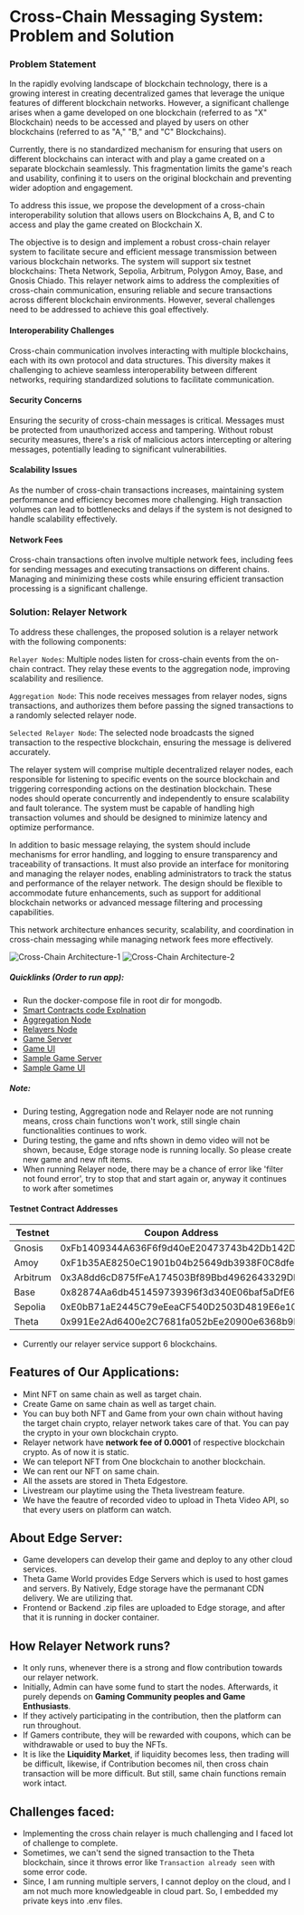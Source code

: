 # Cross-Chain Messaging System: Problem and Solution

### Problem Statement
In the rapidly evolving landscape of blockchain technology, there is a growing interest in creating decentralized games that leverage the unique features of different blockchain networks. However, a significant challenge arises when a game developed on one blockchain (referred to as "X" Blockchain) needs to be accessed and played by users on other blockchains (referred to as "A," "B," and "C" Blockchains).

Currently, there is no standardized mechanism for ensuring that users on different blockchains can interact with and play a game created on a separate blockchain seamlessly. This fragmentation limits the game's reach and usability, confining it to users on the original blockchain and preventing wider adoption and engagement.

To address this issue, we propose the development of a cross-chain interoperability solution that allows users on Blockchains A, B, and C to access and play the game created on Blockchain X.

The objective is to design and implement a robust cross-chain relayer system to facilitate secure and efficient message transmission between various blockchain networks. The system will support six testnet blockchains: Theta Network, Sepolia, Arbitrum, Polygon Amoy, Base, and Gnosis Chiado. This relayer network aims to address the complexities of cross-chain communication, ensuring reliable and secure transactions across different blockchain environments. However, several challenges need to be addressed to achieve this goal effectively.

#### Interoperability Challenges
Cross-chain communication involves interacting with multiple blockchains, each with its own protocol and data structures. This diversity makes it challenging to achieve seamless interoperability between different networks, requiring standardized solutions to facilitate communication.

#### Security Concerns
Ensuring the security of cross-chain messages is critical. Messages must be protected from unauthorized access and tampering. Without robust security measures, there's a risk of malicious actors intercepting or altering messages, potentially leading to significant vulnerabilities.

#### Scalability Issues
As the number of cross-chain transactions increases, maintaining system performance and efficiency becomes more challenging. High transaction volumes can lead to bottlenecks and delays if the system is not designed to handle scalability effectively.

#### Network Fees
Cross-chain transactions often involve multiple network fees, including fees for sending messages and executing transactions on different chains. Managing and minimizing these costs while ensuring efficient transaction processing is a significant challenge.


### Solution: Relayer Network
To address these challenges, the proposed solution is a relayer network with the following components:

`Relayer Nodes`: Multiple nodes listen for cross-chain events from the on-chain contract. They relay these events to the aggregation node, improving scalability and resilience.

`Aggregation Node`: This node receives messages from relayer nodes, signs transactions, and authorizes them before passing the signed transactions to a randomly selected relayer node.

`Selected Relayer Node`: The selected node broadcasts the signed transaction to the respective blockchain, ensuring the message is delivered accurately.

The relayer system will comprise multiple decentralized relayer nodes, each responsible for listening to specific events on the source blockchain and triggering corresponding actions on the destination blockchain. These nodes should operate concurrently and independently to ensure scalability and fault tolerance. The system must be capable of handling high transaction volumes and should be designed to minimize latency and optimize performance.

In addition to basic message relaying, the system should include mechanisms for error handling, and logging to ensure transparency and traceability of transactions. It must also provide an interface for monitoring and managing the relayer nodes, enabling administrators to track the status and performance of the relayer network. The design should be flexible to accommodate future enhancements, such as support for additional blockchain networks or advanced message filtering and processing capabilities.

This network architecture enhances security, scalability, and coordination in cross-chain messaging while managing network fees more effectively.


![Cross-Chain Architecture-1](Overall.png)
![Cross-Chain Architecture-2](overall2.png)

##### Quicklinks (Order to run app):
- Run the docker-compose file in root dir for mongodb.
- [Smart Contracts code Explnation](./smartcontracts/README.md)
- [Aggregation Node](./relayers/aggregation-node/README.md)
- [Relayers Node](./relayers/relayer-node/README.md)
- [Game Server](./tgw/server/README.md)
- [Game UI](./tgw/ui/README.md)
- [Sample Game Server](./games/server/README.md)
- [Sample Game UI](./games/tic-tac-toe/README.md)


##### Note:
- During testing, Aggregation node and Relayer node are not running means, cross chain functions won't work, still single chain functionalities continues to work.
- During testing, the game and nfts shown in demo video will not be shown, because, Edge storage node is running locally. So please create new game and new nft items.
- When running Relayer node, there may be a chance of error like 'filter not found error', try to stop that and start again or, anyway it continues to work after sometimes


#### Testnet Contract Addresses

| Testnet  | Coupon Address                                | Contribution Address                          | NFT Address                                  | Games Address                                | NFT Lending Address                          | OffChain Address                             | FeeCollector Address                         | OnChain Address                              | Messaging Address                            |
|----------|-----------------------------------------------|-----------------------------------------------|---------------------------------------------|---------------------------------------------|---------------------------------------------|---------------------------------------------|---------------------------------------------|---------------------------------------------|---------------------------------------------|
| Gnosis   | 0xFb1409344A636F6f9d40eE20473743b42Db142D9    | 0x34ACE2F0cfeB0d3741B7dAC5F013c72cd580cebc    | 0x3496b0a8809E8a8f2277a7073154fF1e85514c1D  | 0xb5F68EB4baD78B050DB55DCb02FCC30815B477ea  | 0x20F1f6104FAC6eA8b38C6f1e0ed06df35716553a  | 0x66610Ed3C3CfD75d6e49d92AEaf258D9D2FC78DE  | 0x34072c72Fd0932F327976d55F030E9aD80799329  | 0xAC0C8Aa0324E4d4ff1170ba4291C17684B4E7ecE  | 0x00c07E165A65B0132f5FF263363A2FcB80E060aA  |
| Amoy     | 0xF1b35AE8250eC1901b04b25649db3938F0C8dfe1    | 0x174Dc96A7Db75119784076f083904Ff531FA2910    | 0x405cbdbA7C7F006AE9fC5ad952b2d3DDd2aeb0E9  | 0x07F539B5cCF429EB1490BF404904c066d41b66A4  | 0x268765515F08E1a9869C07C27eBefD4E69048884  | 0xC463BD08bb40D9e0a0F3c7B1c9Ad24754BAd8A23  | 0xAb7b97D145191a3360cbcd6f78f9a99C6b53C23B  | 0xD88Faf7A4107587d8D9859d5209ce75419482689  | 0x635Bbb2D4b5fa6eb2D303a2af72624f22cfE7FD4  |
| Arbitrum | 0x3A8dd6cD875fFeA174503Bf89Bbd4962643329DD    | 0xE0bB71aE2445C79eEeaCF540D2503D4819E6e10b    | 0x0B0B5939eFe118519c1608f31102d7DCbBb42831  | 0xFA10087fA507dbED5A1e28dD26F1c75BC695cF58  | 0x0a03B32fB6E71D6c92aCD1BE5c3f0c5C4082545f  | 0x600EBB34840a167F4a6ab17e32DA899687a3a79a  | 0x7Bb165B7D69485A520984EE7369d410e8f7260E2  | 0xe54627cC49699B15698d4D80721d8ea61bFF992e  | 0xce88047d4F74e94eBB850589eb6b43505e99e8fd  |
| Base     | 0x82874Aa6db451459739396f3d340E06baf5aDfE6    | 0x2A48a2504b6831e86A89991Cf71AFD8574f8383e    | 0x92530cCBA6E15866EE2f9E9df9bBcbeCADeB4243  | 0xf8974fd417cDcC9d5Cadf61F35228a18D7784bF0  | 0x495B97AA35dC152C63662640B1A9e34C261f4cda  | 0xD9A377f073E0DF0BEC7F94Cf718bB7ff5d824A34  | 0x9D37c91A7bd18EC6f72128D0730e734a792b6377  | 0x0098b9724C595D76B032a9D5B01b5D1d7Bc34Fb3  | 0x3A8dd6cD875fFeA174503Bf89Bbd4962643329DD  |
| Sepolia  | 0xE0bB71aE2445C79eEeaCF540D2503D4819E6e10b    | 0x0B0B5939eFe118519c1608f31102d7DCbBb42831    | 0xFA10087fA507dbED5A1e28dD26F1c75BC695cF58  | 0x0a03B32fB6E71D6c92aCD1BE5c3f0c5C4082545f  | 0x600EBB34840a167F4a6ab17e32DA899687a3a79a  | 0x7Bb165B7D69485A520984EE7369d410e8f7260E2  | 0xe54627cC49699B15698d4D80721d8ea61bFF992e  | 0xce88047d4F74e94eBB850589eb6b43505e99e8fd  | 0x64371f372D372315c56C6E09Cb8aC230dc365B48  |
| Theta    | 0x991Ee2Ad6400e2C7681fa052bEe20900e6368b9D    | 0x65C525da23480144aB86FeD969Fe121880BdcFBd    | 0x7FBf88EB6c04faBcbCDC0E1BD96888d7C27353Cc  | 0x8506FcE859341A2BF20a9d5B62Ea8e6784C2cdC9  | 0x4650F931A1b0a7B9EA8e8933e5Cc5c1CF260272F  | 0x3504a02093096D5a6Be2B6Cf38F039613F1eFe6D  | 0x7a9F0c075DF9D6b94AD61b12BB219F12Ca9c1A68  | 0xfCDBed330007f3ae4957C7089793CE62f63A87f9  | 0xD3e01e843FDE41590CDf4ded06A987C353d6aCA1  |


- Currently our relayer service support 6 blockchains.

## Features of Our Applications:

- Mint NFT on same chain as well as target chain.
- Create Game on same chain as well as target chain.
- You can buy both NFT and Game from your own chain without having the target chain crypto, relayer network takes care of that. You can pay the crypto in your own blockchain crypto.
- Relayer network have **network fee of 0.0001** of respective blockchain crypto. As of now it is static.
- We can teleport NFT from One blockchain to another blockchain.
- We can rent our NFT on same chain.
- All the assets are stored in Theta Edgestore.
- Livestream our playtime using the Theta livestream feature.
- We have the feautre of recorded video to upload in Theta Video API, so that every users on platform can watch.

## About Edge Server:
- Game developers can develop their game and deploy to any other cloud services.
- Theta Game World provides Edge Servers which is used to host games and servers. By Natively, Edge storage have the permanant CDN delivery. We are utilizing that.
- Frontend or Backend .zip files are uploaded to Edge storage, and after that it is running in docker container.

## How Relayer Network runs?
- It only runs, whenever there is a strong and flow contribution towards our relayer network. 
- Initially, Admin can have some fund to start the nodes. Afterwards, it purely depends on **Gaming Community peoples and Game Enthusiasts**.
- If they actively participating in the contribution, then the platform can run throughout.
- If Gamers contribute, they will be rewarded with coupons, which can be withdrawable or used to buy the NFTs.
- It is like the **Liquidity Market**, if liquidity becomes less, then trading will be difficult, likewise, if Contribution becomes nil, then cross chain transaction will be more difficult. But still, same chain functions remain work intact.


## Challenges faced:
- Implementing the cross chain relayer is much challenging and I faced lot of challenge to complete.
- Sometimes, we can't send the signed transaction to the Theta blockchain, since it throws error like `Transaction already seen` with some error code.
- Since, I am running multiple servers, I cannot deploy on the cloud, and I am not much more knowledgeable in cloud part. So, I embedded my private keys into .env files. 
